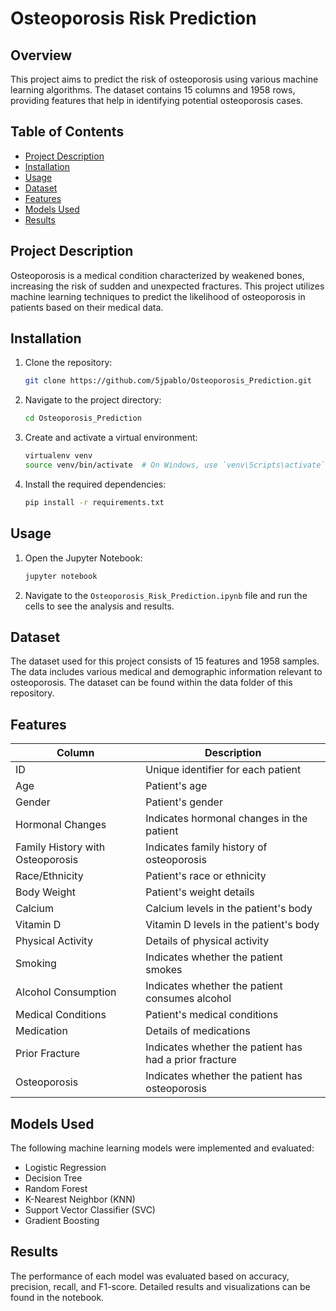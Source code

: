 # Osteoporosis Risk Prediction

## Overview
This project aims to predict the risk of osteoporosis using various machine learning algorithms. The dataset contains 15 columns and 1958 rows, providing features that help in identifying potential osteoporosis cases.

## Table of Contents
- [Project Description](#project-description)
- [Installation](#installation)
- [Usage](#usage)
- [Dataset](#dataset)
- [Features](#features)
- [Models Used](#models-used)
- [Results](#results)

## Project Description
Osteoporosis is a medical condition characterized by weakened bones, increasing the risk of sudden and unexpected fractures. This project utilizes machine learning techniques to predict the likelihood of osteoporosis in patients based on their medical data.

## Installation
1. Clone the repository:
    ```bash
    git clone https://github.com/5jpablo/Osteoporosis_Prediction.git
    ```
2. Navigate to the project directory:
    ```bash
    cd Osteoporosis_Prediction
    ```
3. Create and activate a virtual environment:
    ```bash
    virtualenv venv
    source venv/bin/activate  # On Windows, use `venv\Scripts\activate`
    ```
4. Install the required dependencies:
    ```bash
    pip install -r requirements.txt
    ```

## Usage
1. Open the Jupyter Notebook:
    ```bash
    jupyter notebook
    ```
2. Navigate to the `Osteoporosis_Risk_Prediction.ipynb` file and run the cells to see the analysis and results.

## Dataset
The dataset used for this project consists of 15 features and 1958 samples. The data includes various medical and demographic information relevant to osteoporosis. The dataset can be found within the data folder of this repository.

## Features
| Column                           | Description                                              |
|----------------------------------|----------------------------------------------------------|
| ID                               | Unique identifier for each patient                       |
| Age                              | Patient's age                                            |
| Gender                           | Patient's gender                                         |
| Hormonal Changes                 | Indicates hormonal changes in the patient                |
| Family History with Osteoporosis | Indicates family history of osteoporosis                 |
| Race/Ethnicity                   | Patient's race or ethnicity                              |
| Body Weight                      | Patient's weight details                                 |
| Calcium                          | Calcium levels in the patient's body                     |
| Vitamin D                        | Vitamin D levels in the patient's body                   |
| Physical Activity                | Details of physical activity                             |
| Smoking                          | Indicates whether the patient smokes                     |
| Alcohol Consumption              | Indicates whether the patient consumes alcohol           |
| Medical Conditions               | Patient's medical conditions                             |
| Medication                       | Details of medications                                   |
| Prior Fracture                   | Indicates whether the patient has had a prior fracture   |
| Osteoporosis                     | Indicates whether the patient has osteoporosis           |

## Models Used
The following machine learning models were implemented and evaluated:
- Logistic Regression
- Decision Tree
- Random Forest
- K-Nearest Neighbor (KNN)
- Support Vector Classifier (SVC)
- Gradient Boosting

## Results
The performance of each model was evaluated based on accuracy, precision, recall, and F1-score. Detailed results and visualizations can be found in the notebook.